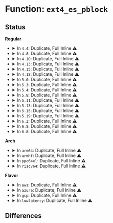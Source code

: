 # Function: <code>ext4_es_pblock</code>

## Status
<b>Regular</b>
<ul>
<li>
<details>
<summary>In <code>4.4</code>: Duplicate, Full Inline ⚠️</summary>

**Collision:** Static Duplication

**Inline:** Full

**Transformation:** False

**Instances:**

```
In fs/ext4/inode.c (0)
Location: fs/ext4/extents_status.h:143
Inline: True
```
```
In fs/ext4/super.c (0)
Location: fs/ext4/extents_status.h:143
Inline: True
```
```
In fs/ext4/extents_status.c (0)
Location: fs/ext4/extents_status.h:143
Inline: True
```
</details>
</li>
<li>
<details>
<summary>In <code>4.8</code>: Duplicate, Full Inline ⚠️</summary>

**Collision:** Static Duplication

**Inline:** Full

**Transformation:** False

**Instances:**

```
In fs/ext4/inode.c (ffffffff812cde84)
Location: fs/ext4/extents_status.h:143
Inline: True
Inline callers:
  - fs/ext4/inode.c:ext4_get_next_extent
  - fs/ext4/inode.c:ext4_da_get_block_prep
  - fs/ext4/inode.c:ext4_map_blocks
```
```
In fs/ext4/super.c (ffffffff812dcedc)
Location: fs/ext4/extents_status.h:143
Inline: True
Inline callers:
  - fs/ext4/super.c:perf_trace_ext4_es_lookup_extent_exit
  - fs/ext4/super.c:perf_trace_ext4_es_find_delayed_extent_range_exit
  - fs/ext4/super.c:perf_trace_ext4__es_extent
  - fs/ext4/super.c:trace_event_raw_event_ext4_es_lookup_extent_exit
  - fs/ext4/super.c:trace_event_raw_event_ext4_es_find_delayed_extent_range_exit
  - fs/ext4/super.c:trace_event_raw_event_ext4__es_extent
```
```
In fs/ext4/extents_status.c (ffffffff8130b242)
Location: fs/ext4/extents_status.h:143
Inline: True
Inline callers:
  - fs/ext4/extents_status.c:__es_remove_extent
  - fs/ext4/extents_status.c:ext4_es_can_be_merged
  - fs/ext4/extents_status.c:ext4_es_can_be_merged
```
</details>
</li>
<li>
<details>
<summary>In <code>4.10</code>: Duplicate, Full Inline ⚠️</summary>

**Collision:** Static Duplication

**Inline:** Full

**Transformation:** False

**Instances:**

```
In fs/ext4/inode.c (ffffffff812e3c74)
Location: fs/ext4/extents_status.h:143
Inline: True
Inline callers:
  - fs/ext4/inode.c:ext4_get_next_extent
  - fs/ext4/inode.c:ext4_da_get_block_prep
  - fs/ext4/inode.c:ext4_map_blocks
```
```
In fs/ext4/super.c (ffffffff812f2a2a)
Location: fs/ext4/extents_status.h:143
Inline: True
Inline callers:
  - fs/ext4/super.c:perf_trace_ext4_es_lookup_extent_exit
  - fs/ext4/super.c:perf_trace_ext4_es_find_delayed_extent_range_exit
  - fs/ext4/super.c:perf_trace_ext4__es_extent
  - fs/ext4/super.c:trace_event_raw_event_ext4_es_lookup_extent_exit
  - fs/ext4/super.c:trace_event_raw_event_ext4_es_find_delayed_extent_range_exit
  - fs/ext4/super.c:trace_event_raw_event_ext4__es_extent
```
```
In fs/ext4/extents_status.c (ffffffff81321242)
Location: fs/ext4/extents_status.h:143
Inline: True
Inline callers:
  - fs/ext4/extents_status.c:__es_remove_extent
  - fs/ext4/extents_status.c:ext4_es_can_be_merged
  - fs/ext4/extents_status.c:ext4_es_can_be_merged
```
</details>
</li>
<li>
<details>
<summary>In <code>4.13</code>: Duplicate, Full Inline ⚠️</summary>

**Collision:** Static Duplication

**Inline:** Full

**Transformation:** False

**Instances:**

```
In fs/ext4/extents_status.c (ffffffff812f0239)
Location: fs/ext4/extents_status.h:143
Inline: True
Inline callers:
  - fs/ext4/extents_status.c:__es_remove_extent
  - fs/ext4/extents_status.c:ext4_es_can_be_merged
  - fs/ext4/extents_status.c:ext4_es_can_be_merged
```
```
In fs/ext4/inode.c (ffffffff81307e7d)
Location: fs/ext4/extents_status.h:143
Inline: True
Inline callers:
  - fs/ext4/inode.c:ext4_get_next_extent
  - fs/ext4/inode.c:ext4_da_get_block_prep
  - fs/ext4/inode.c:ext4_map_blocks
```
```
In fs/ext4/super.c (ffffffff81327578)
Location: fs/ext4/extents_status.h:143
Inline: True
Inline callers:
  - fs/ext4/super.c:perf_trace_ext4_es_lookup_extent_exit
  - fs/ext4/super.c:perf_trace_ext4_es_find_delayed_extent_range_exit
  - fs/ext4/super.c:perf_trace_ext4__es_extent
  - fs/ext4/super.c:trace_event_raw_event_ext4_es_lookup_extent_exit
  - fs/ext4/super.c:trace_event_raw_event_ext4_es_find_delayed_extent_range_exit
  - fs/ext4/super.c:trace_event_raw_event_ext4__es_extent
```
</details>
</li>
<li>
<details>
<summary>In <code>4.15</code>: Duplicate, Full Inline ⚠️</summary>

**Collision:** Static Duplication

**Inline:** Full

**Transformation:** False

**Instances:**

```
In fs/ext4/extents_status.c (ffffffff81314d49)
Location: fs/ext4/extents_status.h:144
Inline: True
Inline callers:
  - fs/ext4/extents_status.c:__es_remove_extent
  - fs/ext4/extents_status.c:ext4_es_can_be_merged
  - fs/ext4/extents_status.c:ext4_es_can_be_merged
```
```
In fs/ext4/inode.c (ffffffff813222eb)
Location: fs/ext4/extents_status.h:144
Inline: True
Inline callers:
  - fs/ext4/inode.c:ext4_da_get_block_prep
  - fs/ext4/inode.c:ext4_map_blocks
```
```
In fs/ext4/super.c (ffffffff8134ba5e)
Location: fs/ext4/extents_status.h:144
Inline: True
Inline callers:
  - fs/ext4/super.c:perf_trace_ext4_es_lookup_extent_exit
  - fs/ext4/super.c:perf_trace_ext4_es_find_delayed_extent_range_exit
  - fs/ext4/super.c:perf_trace_ext4__es_extent
  - fs/ext4/super.c:trace_event_raw_event_ext4_es_lookup_extent_exit
  - fs/ext4/super.c:trace_event_raw_event_ext4_es_find_delayed_extent_range_exit
  - fs/ext4/super.c:trace_event_raw_event_ext4__es_extent
```
</details>
</li>
<li>
<details>
<summary>In <code>4.18</code>: Duplicate, Full Inline ⚠️</summary>

**Collision:** Static Duplication

**Inline:** Full

**Transformation:** False

**Instances:**

```
In fs/ext4/extents_status.c (ffffffff81342b6b)
Location: fs/ext4/extents_status.h:144
Inline: True
Inline callers:
  - fs/ext4/extents_status.c:__es_remove_extent
  - fs/ext4/extents_status.c:ext4_es_can_be_merged
  - fs/ext4/extents_status.c:ext4_es_can_be_merged
```
```
In fs/ext4/inode.c (ffffffff81351388)
Location: fs/ext4/extents_status.h:144
Inline: True
Inline callers:
  - fs/ext4/inode.c:ext4_da_get_block_prep
  - fs/ext4/inode.c:ext4_map_blocks
```
```
In fs/ext4/super.c (ffffffff81379864)
Location: fs/ext4/extents_status.h:144
Inline: True
Inline callers:
  - fs/ext4/super.c:perf_trace_ext4_es_lookup_extent_exit
  - fs/ext4/super.c:perf_trace_ext4_es_find_delayed_extent_range_exit
  - fs/ext4/super.c:perf_trace_ext4__es_extent
  - fs/ext4/super.c:trace_event_raw_event_ext4_es_lookup_extent_exit
  - fs/ext4/super.c:trace_event_raw_event_ext4_es_find_delayed_extent_range_exit
  - fs/ext4/super.c:trace_event_raw_event_ext4__es_extent
```
</details>
</li>
<li>
<details>
<summary>In <code>5.0</code>: Duplicate, Full Inline ⚠️</summary>

**Collision:** Static Duplication

**Inline:** Full

**Transformation:** False

**Instances:**

```
In fs/ext4/extents_status.c (ffffffff8135a63b)
Location: fs/ext4/extents_status.h:206
Inline: True
Inline callers:
  - fs/ext4/extents_status.c:__es_remove_extent
  - fs/ext4/extents_status.c:ext4_es_can_be_merged
  - fs/ext4/extents_status.c:ext4_es_can_be_merged
```
```
In fs/ext4/inode.c (ffffffff8136a22b)
Location: fs/ext4/extents_status.h:206
Inline: True
Inline callers:
  - fs/ext4/inode.c:ext4_da_get_block_prep
  - fs/ext4/inode.c:ext4_map_blocks
```
```
In fs/ext4/super.c (ffffffff81392814)
Location: fs/ext4/extents_status.h:206
Inline: True
Inline callers:
  - fs/ext4/super.c:perf_trace_ext4_es_insert_delayed_block
  - fs/ext4/super.c:perf_trace_ext4_es_lookup_extent_exit
  - fs/ext4/super.c:perf_trace_ext4_es_find_extent_range_exit
  - fs/ext4/super.c:perf_trace_ext4__es_extent
  - fs/ext4/super.c:trace_event_raw_event_ext4_es_insert_delayed_block
  - fs/ext4/super.c:trace_event_raw_event_ext4_es_lookup_extent_exit
  - fs/ext4/super.c:trace_event_raw_event_ext4_es_find_extent_range_exit
  - fs/ext4/super.c:trace_event_raw_event_ext4__es_extent
```
</details>
</li>
<li>
<details>
<summary>In <code>5.3</code>: Duplicate, Full Inline ⚠️</summary>

**Collision:** Static Duplication

**Inline:** Full

**Transformation:** False

**Instances:**

```
In fs/ext4/extents_status.c (ffffffff81383642)
Location: fs/ext4/extents_status.h:206
Inline: True
Inline callers:
  - fs/ext4/extents_status.c:__es_remove_extent
  - fs/ext4/extents_status.c:ext4_es_can_be_merged
  - fs/ext4/extents_status.c:ext4_es_can_be_merged
```
```
In fs/ext4/inode.c (ffffffff8139408b)
Location: fs/ext4/extents_status.h:206
Inline: True
Inline callers:
  - fs/ext4/inode.c:ext4_map_blocks
```
```
In fs/ext4/super.c (ffffffff813bc6cb)
Location: fs/ext4/extents_status.h:206
Inline: True
Inline callers:
  - fs/ext4/super.c:perf_trace_ext4_es_insert_delayed_block
  - fs/ext4/super.c:perf_trace_ext4_es_lookup_extent_exit
  - fs/ext4/super.c:perf_trace_ext4_es_find_extent_range_exit
  - fs/ext4/super.c:perf_trace_ext4__es_extent
  - fs/ext4/super.c:trace_event_raw_event_ext4_es_insert_delayed_block
  - fs/ext4/super.c:trace_event_raw_event_ext4_es_lookup_extent_exit
  - fs/ext4/super.c:trace_event_raw_event_ext4_es_find_extent_range_exit
  - fs/ext4/super.c:trace_event_raw_event_ext4__es_extent
```
</details>
</li>
<li>
<details>
<summary>In <code>5.4</code>: Duplicate, Full Inline ⚠️</summary>

**Collision:** Static Duplication

**Inline:** Full

**Transformation:** False

**Instances:**

```
In fs/ext4/extents.c (ffffffff81391734)
Location: fs/ext4/extents_status.h:207
Inline: True
Inline callers:
  - fs/ext4/extents.c:ext4_fill_es_cache_info
```
```
In fs/ext4/extents_status.c (ffffffff8139bc98)
Location: fs/ext4/extents_status.h:207
Inline: True
Inline callers:
  - fs/ext4/extents_status.c:__es_remove_extent
  - fs/ext4/extents_status.c:ext4_es_can_be_merged
  - fs/ext4/extents_status.c:ext4_es_can_be_merged
```
```
In fs/ext4/inode.c (ffffffff813aca1d)
Location: fs/ext4/extents_status.h:207
Inline: True
Inline callers:
  - fs/ext4/inode.c:ext4_map_blocks
```
```
In fs/ext4/super.c (ffffffff813d599b)
Location: fs/ext4/extents_status.h:207
Inline: True
Inline callers:
  - fs/ext4/super.c:perf_trace_ext4_es_insert_delayed_block
  - fs/ext4/super.c:perf_trace_ext4_es_lookup_extent_exit
  - fs/ext4/super.c:perf_trace_ext4_es_find_extent_range_exit
  - fs/ext4/super.c:perf_trace_ext4__es_extent
  - fs/ext4/super.c:trace_event_raw_event_ext4_es_insert_delayed_block
  - fs/ext4/super.c:trace_event_raw_event_ext4_es_lookup_extent_exit
  - fs/ext4/super.c:trace_event_raw_event_ext4_es_find_extent_range_exit
  - fs/ext4/super.c:trace_event_raw_event_ext4__es_extent
```
</details>
</li>
<li>
<details>
<summary>In <code>5.8</code>: Duplicate, Full Inline ⚠️</summary>

**Collision:** Static Duplication

**Inline:** Full

**Transformation:** False

**Instances:**

```
In fs/ext4/extents.c (ffffffff813dd214)
Location: fs/ext4/extents_status.h:207
Inline: True
Inline callers:
  - fs/ext4/extents.c:ext4_fill_es_cache_info
```
```
In fs/ext4/extents_status.c (ffffffff813e76e2)
Location: fs/ext4/extents_status.h:207
Inline: True
Inline callers:
  - fs/ext4/extents_status.c:__es_remove_extent
```
```
In fs/ext4/inode.c (ffffffff813f8cc9)
Location: fs/ext4/extents_status.h:207
Inline: True
Inline callers:
  - fs/ext4/inode.c:ext4_map_blocks
```
```
In fs/ext4/super.c (ffffffff8142209c)
Location: fs/ext4/extents_status.h:207
Inline: True
Inline callers:
  - fs/ext4/super.c:perf_trace_ext4_es_insert_delayed_block
  - fs/ext4/super.c:perf_trace_ext4_es_lookup_extent_exit
  - fs/ext4/super.c:perf_trace_ext4_es_find_extent_range_exit
  - fs/ext4/super.c:perf_trace_ext4__es_extent
  - fs/ext4/super.c:trace_event_raw_event_ext4_es_insert_delayed_block
  - fs/ext4/super.c:trace_event_raw_event_ext4_es_lookup_extent_exit
  - fs/ext4/super.c:trace_event_raw_event_ext4_es_find_extent_range_exit
  - fs/ext4/super.c:trace_event_raw_event_ext4__es_extent
```
</details>
</li>
<li>
<details>
<summary>In <code>5.11</code>: Duplicate, Full Inline ⚠️</summary>

**Collision:** Static Duplication

**Inline:** Full

**Transformation:** False

**Instances:**

```
In fs/ext4/extents.c (ffffffff813eeb04)
Location: fs/ext4/extents_status.h:207
Inline: True
Inline callers:
  - fs/ext4/extents.c:ext4_fill_es_cache_info
```
```
In fs/ext4/extents_status.c (ffffffff813f99a2)
Location: fs/ext4/extents_status.h:207
Inline: True
Inline callers:
  - fs/ext4/extents_status.c:__es_remove_extent
```
```
In fs/ext4/inode.c (ffffffff8140b4b8)
Location: fs/ext4/extents_status.h:207
Inline: True
Inline callers:
  - fs/ext4/inode.c:ext4_map_blocks
```
```
In fs/ext4/super.c (ffffffff8143873c)
Location: fs/ext4/extents_status.h:207
Inline: True
Inline callers:
  - fs/ext4/super.c:perf_trace_ext4_es_insert_delayed_block
  - fs/ext4/super.c:perf_trace_ext4_es_lookup_extent_exit
  - fs/ext4/super.c:perf_trace_ext4_es_find_extent_range_exit
  - fs/ext4/super.c:perf_trace_ext4__es_extent
  - fs/ext4/super.c:trace_event_raw_event_ext4_es_insert_delayed_block
  - fs/ext4/super.c:trace_event_raw_event_ext4_es_lookup_extent_exit
  - fs/ext4/super.c:trace_event_raw_event_ext4_es_find_extent_range_exit
  - fs/ext4/super.c:trace_event_raw_event_ext4__es_extent
```
</details>
</li>
<li>
<details>
<summary>In <code>5.13</code>: Duplicate, Full Inline ⚠️</summary>

**Collision:** Static Duplication

**Inline:** Full

**Transformation:** False

**Instances:**

```
In fs/ext4/extents.c (ffffffff813fd3f0)
Location: fs/ext4/extents_status.h:207
Inline: True
Inline callers:
  - fs/ext4/extents.c:ext4_get_es_cache
```
```
In fs/ext4/extents_status.c (ffffffff813ffd4b)
Location: fs/ext4/extents_status.h:207
Inline: True
Inline callers:
  - fs/ext4/extents_status.c:__es_remove_extent
```
```
In fs/ext4/inode.c (ffffffff81411673)
Location: fs/ext4/extents_status.h:207
Inline: True
Inline callers:
  - fs/ext4/inode.c:ext4_map_blocks
```
```
In fs/ext4/super.c (ffffffff8143e8ec)
Location: fs/ext4/extents_status.h:207
Inline: True
Inline callers:
  - fs/ext4/super.c:perf_trace_ext4_es_insert_delayed_block
  - fs/ext4/super.c:perf_trace_ext4_es_lookup_extent_exit
  - fs/ext4/super.c:perf_trace_ext4_es_find_extent_range_exit
  - fs/ext4/super.c:perf_trace_ext4__es_extent
  - fs/ext4/super.c:trace_event_raw_event_ext4_es_insert_delayed_block
  - fs/ext4/super.c:trace_event_raw_event_ext4_es_lookup_extent_exit
  - fs/ext4/super.c:trace_event_raw_event_ext4_es_find_extent_range_exit
  - fs/ext4/super.c:trace_event_raw_event_ext4__es_extent
```
</details>
</li>
<li>
<details>
<summary>In <code>5.15</code>: Duplicate, Full Inline ⚠️</summary>

**Collision:** Static Duplication

**Inline:** Full

**Transformation:** False

**Instances:**

```
In fs/ext4/extents.c (ffffffff81447369)
Location: fs/ext4/extents_status.h:207
Inline: True
Inline callers:
  - fs/ext4/extents.c:ext4_fill_es_cache_info
```
```
In fs/ext4/extents_status.c (ffffffff81452366)
Location: fs/ext4/extents_status.h:207
Inline: True
Inline callers:
  - fs/ext4/extents_status.c:__es_remove_extent
```
```
In fs/ext4/inode.c (ffffffff81464449)
Location: fs/ext4/extents_status.h:207
Inline: True
Inline callers:
  - fs/ext4/inode.c:ext4_map_blocks
```
```
In fs/ext4/super.c (ffffffff8149256c)
Location: fs/ext4/extents_status.h:207
Inline: True
Inline callers:
  - fs/ext4/super.c:perf_trace_ext4_es_insert_delayed_block
  - fs/ext4/super.c:perf_trace_ext4_es_lookup_extent_exit
  - fs/ext4/super.c:perf_trace_ext4_es_find_extent_range_exit
  - fs/ext4/super.c:perf_trace_ext4__es_extent
  - fs/ext4/super.c:trace_event_raw_event_ext4_es_insert_delayed_block
  - fs/ext4/super.c:trace_event_raw_event_ext4_es_lookup_extent_exit
  - fs/ext4/super.c:trace_event_raw_event_ext4_es_find_extent_range_exit
  - fs/ext4/super.c:trace_event_raw_event_ext4__es_extent
```
</details>
</li>
<li>
<details>
<summary>In <code>5.19</code>: Duplicate, Full Inline ⚠️</summary>

**Collision:** Static Duplication

**Inline:** Full

**Transformation:** False

**Instances:**

```
In fs/ext4/extents.c (ffffffff814c3aa2)
Location: fs/ext4/extents_status.h:207
Inline: True
Inline callers:
  - fs/ext4/extents.c:ext4_fill_es_cache_info
```
```
In fs/ext4/extents_status.c (ffffffff814cf2af)
Location: fs/ext4/extents_status.h:207
Inline: True
Inline callers:
  - fs/ext4/extents_status.c:__es_remove_extent
```
```
In fs/ext4/inode.c (ffffffff814e3805)
Location: fs/ext4/extents_status.h:207
Inline: True
Inline callers:
  - fs/ext4/inode.c:ext4_map_blocks
```
```
In fs/ext4/super.c (ffffffff8151737b)
Location: fs/ext4/extents_status.h:207
Inline: True
Inline callers:
  - fs/ext4/super.c:perf_trace_ext4_es_insert_delayed_block
  - fs/ext4/super.c:perf_trace_ext4_es_lookup_extent_exit
  - fs/ext4/super.c:perf_trace_ext4_es_find_extent_range_exit
  - fs/ext4/super.c:perf_trace_ext4__es_extent
  - fs/ext4/super.c:trace_event_raw_event_ext4_es_insert_delayed_block
  - fs/ext4/super.c:trace_event_raw_event_ext4_es_lookup_extent_exit
  - fs/ext4/super.c:trace_event_raw_event_ext4_es_find_extent_range_exit
  - fs/ext4/super.c:trace_event_raw_event_ext4__es_extent
```
</details>
</li>
<li>
<details>
<summary>In <code>6.2</code>: Duplicate, Full Inline ⚠️</summary>

**Collision:** Static Duplication

**Inline:** Full

**Transformation:** False

**Instances:**

```
In fs/ext4/extents.c (ffffffff8155bde2)
Location: fs/ext4/extents_status.h:207
Inline: True
Inline callers:
  - fs/ext4/extents.c:ext4_fill_es_cache_info
```
```
In fs/ext4/extents_status.c (ffffffff81567b6f)
Location: fs/ext4/extents_status.h:207
Inline: True
Inline callers:
  - fs/ext4/extents_status.c:__es_remove_extent
```
```
In fs/ext4/inode.c (ffffffff8157cd05)
Location: fs/ext4/extents_status.h:207
Inline: True
Inline callers:
  - fs/ext4/inode.c:ext4_map_blocks
```
```
In fs/ext4/super.c (ffffffff815b2e98)
Location: fs/ext4/extents_status.h:207
Inline: True
Inline callers:
  - fs/ext4/super.c:perf_trace_ext4_es_insert_delayed_block
  - fs/ext4/super.c:perf_trace_ext4_es_lookup_extent_exit
  - fs/ext4/super.c:perf_trace_ext4_es_find_extent_range_exit
  - fs/ext4/super.c:perf_trace_ext4__es_extent
  - fs/ext4/super.c:trace_event_raw_event_ext4_es_insert_delayed_block
  - fs/ext4/super.c:trace_event_raw_event_ext4_es_lookup_extent_exit
  - fs/ext4/super.c:trace_event_raw_event_ext4_es_find_extent_range_exit
  - fs/ext4/super.c:trace_event_raw_event_ext4__es_extent
```
</details>
</li>
<li>
<details>
<summary>In <code>6.5</code>: Duplicate, Full Inline ⚠️</summary>

**Collision:** Static Duplication

**Inline:** Full

**Transformation:** False

**Instances:**

```
In fs/ext4/extents.c (ffffffff81593bf8)
Location: fs/ext4/extents_status.h:207
Inline: True
Inline callers:
  - fs/ext4/extents.c:ext4_fill_es_cache_info
```
```
In fs/ext4/extents_status.c (ffffffff8159f0ff)
Location: fs/ext4/extents_status.h:207
Inline: True
Inline callers:
  - fs/ext4/extents_status.c:__es_remove_extent
```
```
In fs/ext4/inode.c (ffffffff815b4154)
Location: fs/ext4/extents_status.h:207
Inline: True
Inline callers:
  - fs/ext4/inode.c:ext4_map_blocks
```
```
In fs/ext4/super.c (ffffffff815e9bf8)
Location: fs/ext4/extents_status.h:207
Inline: True
Inline callers:
  - fs/ext4/super.c:perf_trace_ext4_es_insert_delayed_block
  - fs/ext4/super.c:perf_trace_ext4_es_lookup_extent_exit
  - fs/ext4/super.c:perf_trace_ext4_es_find_extent_range_exit
  - fs/ext4/super.c:perf_trace_ext4__es_extent
  - fs/ext4/super.c:trace_event_raw_event_ext4_es_insert_delayed_block
  - fs/ext4/super.c:trace_event_raw_event_ext4_es_lookup_extent_exit
  - fs/ext4/super.c:trace_event_raw_event_ext4_es_find_extent_range_exit
  - fs/ext4/super.c:trace_event_raw_event_ext4__es_extent
```
</details>
</li>
<li>
<details>
<summary>In <code>6.8</code>: Duplicate, Full Inline ⚠️</summary>

**Collision:** Static Duplication

**Inline:** Full

**Transformation:** False

**Instances:**

```
In fs/ext4/extents.c (ffffffff815cc8e8)
Location: fs/ext4/extents_status.h:207
Inline: True
Inline callers:
  - fs/ext4/extents.c:ext4_fill_es_cache_info
```
```
In fs/ext4/extents_status.c (ffffffff815d7c62)
Location: fs/ext4/extents_status.h:207
Inline: True
Inline callers:
  - fs/ext4/extents_status.c:__es_remove_extent
```
```
In fs/ext4/inode.c (ffffffff815ecf54)
Location: fs/ext4/extents_status.h:207
Inline: True
Inline callers:
  - fs/ext4/inode.c:ext4_map_blocks
```
```
In fs/ext4/super.c (ffffffff816225e8)
Location: fs/ext4/extents_status.h:207
Inline: True
Inline callers:
  - fs/ext4/super.c:perf_trace_ext4_es_insert_delayed_block
  - fs/ext4/super.c:perf_trace_ext4_es_lookup_extent_exit
  - fs/ext4/super.c:perf_trace_ext4_es_find_extent_range_exit
  - fs/ext4/super.c:perf_trace_ext4__es_extent
  - fs/ext4/super.c:trace_event_raw_event_ext4_es_insert_delayed_block
  - fs/ext4/super.c:trace_event_raw_event_ext4_es_lookup_extent_exit
  - fs/ext4/super.c:trace_event_raw_event_ext4_es_find_extent_range_exit
  - fs/ext4/super.c:trace_event_raw_event_ext4__es_extent
```
</details>
</li>
</ul>
<b>Arch</b>
<ul>
<li>
<details>
<summary>In <code>arm64</code>: Duplicate, Full Inline ⚠️</summary>

**Collision:** Static Duplication

**Inline:** Full

**Transformation:** False

**Instances:**

```
In fs/ext4/extents.c (ffff8000104643d0)
Location: fs/ext4/extents_status.h:207
Inline: True
Inline callers:
  - fs/ext4/extents.c:ext4_fill_es_cache_info
```
```
In fs/ext4/extents_status.c (ffff80001046ea90)
Location: fs/ext4/extents_status.h:207
Inline: True
Inline callers:
  - fs/ext4/extents_status.c:__es_remove_extent
  - fs/ext4/extents_status.c:ext4_es_can_be_merged
  - fs/ext4/extents_status.c:ext4_es_can_be_merged
```
```
In fs/ext4/inode.c (ffff8000104811f0)
Location: fs/ext4/extents_status.h:207
Inline: True
Inline callers:
  - fs/ext4/inode.c:ext4_map_blocks
```
```
In fs/ext4/super.c (ffff8000104b712c)
Location: fs/ext4/extents_status.h:207
Inline: True
Inline callers:
  - fs/ext4/super.c:perf_trace_ext4_es_insert_delayed_block
  - fs/ext4/super.c:perf_trace_ext4_es_lookup_extent_exit
  - fs/ext4/super.c:perf_trace_ext4_es_find_extent_range_exit
  - fs/ext4/super.c:perf_trace_ext4__es_extent
  - fs/ext4/super.c:trace_event_raw_event_ext4_es_insert_delayed_block
  - fs/ext4/super.c:trace_event_raw_event_ext4_es_lookup_extent_exit
  - fs/ext4/super.c:trace_event_raw_event_ext4_es_find_extent_range_exit
  - fs/ext4/super.c:trace_event_raw_event_ext4__es_extent
```
</details>
</li>
<li>
<details>
<summary>In <code>armhf</code>: Duplicate, Full Inline ⚠️</summary>

**Collision:** Static Duplication

**Inline:** Full

**Transformation:** False

**Instances:**

```
In fs/ext4/extents.c (c06253cc)
Location: fs/ext4/extents_status.h:207
Inline: True
Inline callers:
  - fs/ext4/extents.c:ext4_fill_es_cache_info
```
```
In fs/ext4/extents_status.c (c0630044)
Location: fs/ext4/extents_status.h:207
Inline: True
Inline callers:
  - fs/ext4/extents_status.c:__es_remove_extent
  - fs/ext4/extents_status.c:ext4_es_can_be_merged
  - fs/ext4/extents_status.c:ext4_es_can_be_merged
```
```
In fs/ext4/inode.c (c06422c0)
Location: fs/ext4/extents_status.h:207
Inline: True
Inline callers:
  - fs/ext4/inode.c:ext4_map_blocks
```
```
In fs/ext4/super.c (c0670740)
Location: fs/ext4/extents_status.h:207
Inline: True
Inline callers:
  - fs/ext4/super.c:perf_trace_ext4_es_insert_delayed_block
  - fs/ext4/super.c:perf_trace_ext4_es_lookup_extent_exit
  - fs/ext4/super.c:perf_trace_ext4_es_find_extent_range_exit
  - fs/ext4/super.c:perf_trace_ext4__es_extent
  - fs/ext4/super.c:trace_event_raw_event_ext4_es_insert_delayed_block
  - fs/ext4/super.c:trace_event_raw_event_ext4_es_lookup_extent_exit
  - fs/ext4/super.c:trace_event_raw_event_ext4_es_find_extent_range_exit
  - fs/ext4/super.c:trace_event_raw_event_ext4__es_extent
```
</details>
</li>
<li>
<details>
<summary>In <code>ppc64el</code>: Duplicate, Full Inline ⚠️</summary>

**Collision:** Static Duplication

**Inline:** Full

**Transformation:** False

**Instances:**

```
In fs/ext4/extents.c (c000000000582514)
Location: fs/ext4/extents_status.h:207
Inline: True
Inline callers:
  - fs/ext4/extents.c:ext4_fill_es_cache_info
```
```
In fs/ext4/extents_status.c (c00000000058ed38)
Location: fs/ext4/extents_status.h:207
Inline: True
Inline callers:
  - fs/ext4/extents_status.c:__es_remove_extent
  - fs/ext4/extents_status.c:ext4_es_can_be_merged
  - fs/ext4/extents_status.c:ext4_es_can_be_merged
```
```
In fs/ext4/inode.c (c0000000005a5740)
Location: fs/ext4/extents_status.h:207
Inline: True
Inline callers:
  - fs/ext4/inode.c:ext4_map_blocks
```
```
In fs/ext4/super.c (c0000000005de58c)
Location: fs/ext4/extents_status.h:207
Inline: True
Inline callers:
  - fs/ext4/super.c:perf_trace_ext4_es_insert_delayed_block
  - fs/ext4/super.c:perf_trace_ext4_es_lookup_extent_exit
  - fs/ext4/super.c:perf_trace_ext4_es_find_extent_range_exit
  - fs/ext4/super.c:perf_trace_ext4__es_extent
  - fs/ext4/super.c:trace_event_raw_event_ext4_es_insert_delayed_block
  - fs/ext4/super.c:trace_event_raw_event_ext4_es_lookup_extent_exit
  - fs/ext4/super.c:trace_event_raw_event_ext4_es_find_extent_range_exit
  - fs/ext4/super.c:trace_event_raw_event_ext4__es_extent
```
</details>
</li>
<li>
<details>
<summary>In <code>riscv64</code>: Duplicate, Full Inline ⚠️</summary>

**Collision:** Static Duplication

**Inline:** Full

**Transformation:** False

**Instances:**

```
In fs/ext4/extents.c (ffffffe0002f31f0)
Location: fs/ext4/extents_status.h:207
Inline: True
Inline callers:
  - fs/ext4/extents.c:ext4_fill_es_cache_info
```
```
In fs/ext4/extents_status.c (ffffffe0002fb862)
Location: fs/ext4/extents_status.h:207
Inline: True
Inline callers:
  - fs/ext4/extents_status.c:__es_remove_extent
  - fs/ext4/extents_status.c:ext4_es_can_be_merged
  - fs/ext4/extents_status.c:ext4_es_can_be_merged
```
```
In fs/ext4/inode.c (ffffffe000309eb2)
Location: fs/ext4/extents_status.h:207
Inline: True
Inline callers:
  - fs/ext4/inode.c:ext4_map_blocks
```
```
In fs/ext4/super.c (ffffffe00032c7b8)
Location: fs/ext4/extents_status.h:207
Inline: True
Inline callers:
  - fs/ext4/super.c:perf_trace_ext4_es_insert_delayed_block
  - fs/ext4/super.c:perf_trace_ext4_es_lookup_extent_exit
  - fs/ext4/super.c:perf_trace_ext4_es_find_extent_range_exit
  - fs/ext4/super.c:perf_trace_ext4__es_extent
  - fs/ext4/super.c:trace_event_raw_event_ext4_es_insert_delayed_block
  - fs/ext4/super.c:trace_event_raw_event_ext4_es_lookup_extent_exit
  - fs/ext4/super.c:trace_event_raw_event_ext4_es_find_extent_range_exit
  - fs/ext4/super.c:trace_event_raw_event_ext4__es_extent
```
</details>
</li>
</ul>
<b>Flavor</b>
<ul>
<li>
<details>
<summary>In <code>aws</code>: Duplicate, Full Inline ⚠️</summary>

**Collision:** Static Duplication

**Inline:** Full

**Transformation:** False

**Instances:**

```
In fs/ext4/extents.c (ffffffff81389d14)
Location: fs/ext4/extents_status.h:207
Inline: True
Inline callers:
  - fs/ext4/extents.c:ext4_fill_es_cache_info
```
```
In fs/ext4/extents_status.c (ffffffff81394278)
Location: fs/ext4/extents_status.h:207
Inline: True
Inline callers:
  - fs/ext4/extents_status.c:__es_remove_extent
  - fs/ext4/extents_status.c:ext4_es_can_be_merged
  - fs/ext4/extents_status.c:ext4_es_can_be_merged
```
```
In fs/ext4/inode.c (ffffffff813a4ffd)
Location: fs/ext4/extents_status.h:207
Inline: True
Inline callers:
  - fs/ext4/inode.c:ext4_map_blocks
```
```
In fs/ext4/super.c (ffffffff813cdf7b)
Location: fs/ext4/extents_status.h:207
Inline: True
Inline callers:
  - fs/ext4/super.c:perf_trace_ext4_es_insert_delayed_block
  - fs/ext4/super.c:perf_trace_ext4_es_lookup_extent_exit
  - fs/ext4/super.c:perf_trace_ext4_es_find_extent_range_exit
  - fs/ext4/super.c:perf_trace_ext4__es_extent
  - fs/ext4/super.c:trace_event_raw_event_ext4_es_insert_delayed_block
  - fs/ext4/super.c:trace_event_raw_event_ext4_es_lookup_extent_exit
  - fs/ext4/super.c:trace_event_raw_event_ext4_es_find_extent_range_exit
  - fs/ext4/super.c:trace_event_raw_event_ext4__es_extent
```
</details>
</li>
<li>
<details>
<summary>In <code>azure</code>: Duplicate, Full Inline ⚠️</summary>

**Collision:** Static Duplication

**Inline:** Full

**Transformation:** False

**Instances:**

```
In fs/ext4/extents.c (ffffffff8137a7a4)
Location: fs/ext4/extents_status.h:207
Inline: True
Inline callers:
  - fs/ext4/extents.c:ext4_fill_es_cache_info
```
```
In fs/ext4/extents_status.c (ffffffff81384d08)
Location: fs/ext4/extents_status.h:207
Inline: True
Inline callers:
  - fs/ext4/extents_status.c:__es_remove_extent
  - fs/ext4/extents_status.c:ext4_es_can_be_merged
  - fs/ext4/extents_status.c:ext4_es_can_be_merged
```
```
In fs/ext4/inode.c (ffffffff81395a8d)
Location: fs/ext4/extents_status.h:207
Inline: True
Inline callers:
  - fs/ext4/inode.c:ext4_map_blocks
```
```
In fs/ext4/super.c (ffffffff813be9fb)
Location: fs/ext4/extents_status.h:207
Inline: True
Inline callers:
  - fs/ext4/super.c:perf_trace_ext4_es_insert_delayed_block
  - fs/ext4/super.c:perf_trace_ext4_es_lookup_extent_exit
  - fs/ext4/super.c:perf_trace_ext4_es_find_extent_range_exit
  - fs/ext4/super.c:perf_trace_ext4__es_extent
  - fs/ext4/super.c:trace_event_raw_event_ext4_es_insert_delayed_block
  - fs/ext4/super.c:trace_event_raw_event_ext4_es_lookup_extent_exit
  - fs/ext4/super.c:trace_event_raw_event_ext4_es_find_extent_range_exit
  - fs/ext4/super.c:trace_event_raw_event_ext4__es_extent
```
</details>
</li>
<li>
<details>
<summary>In <code>gcp</code>: Duplicate, Full Inline ⚠️</summary>

**Collision:** Static Duplication

**Inline:** Full

**Transformation:** False

**Instances:**

```
In fs/ext4/extents.c (ffffffff81387674)
Location: fs/ext4/extents_status.h:207
Inline: True
Inline callers:
  - fs/ext4/extents.c:ext4_fill_es_cache_info
```
```
In fs/ext4/extents_status.c (ffffffff81391bd8)
Location: fs/ext4/extents_status.h:207
Inline: True
Inline callers:
  - fs/ext4/extents_status.c:__es_remove_extent
  - fs/ext4/extents_status.c:ext4_es_can_be_merged
  - fs/ext4/extents_status.c:ext4_es_can_be_merged
```
```
In fs/ext4/inode.c (ffffffff813a285d)
Location: fs/ext4/extents_status.h:207
Inline: True
Inline callers:
  - fs/ext4/inode.c:ext4_map_blocks
```
```
In fs/ext4/super.c (ffffffff813cb40b)
Location: fs/ext4/extents_status.h:207
Inline: True
Inline callers:
  - fs/ext4/super.c:perf_trace_ext4_es_insert_delayed_block
  - fs/ext4/super.c:perf_trace_ext4_es_lookup_extent_exit
  - fs/ext4/super.c:perf_trace_ext4_es_find_extent_range_exit
  - fs/ext4/super.c:perf_trace_ext4__es_extent
  - fs/ext4/super.c:trace_event_raw_event_ext4_es_insert_delayed_block
  - fs/ext4/super.c:trace_event_raw_event_ext4_es_lookup_extent_exit
  - fs/ext4/super.c:trace_event_raw_event_ext4_es_find_extent_range_exit
  - fs/ext4/super.c:trace_event_raw_event_ext4__es_extent
```
</details>
</li>
<li>
<details>
<summary>In <code>lowlatency</code>: Duplicate, Full Inline ⚠️</summary>

**Collision:** Static Duplication

**Inline:** Full

**Transformation:** False

**Instances:**

```
In fs/ext4/extents.c (ffffffff8139b354)
Location: fs/ext4/extents_status.h:207
Inline: True
Inline callers:
  - fs/ext4/extents.c:ext4_fill_es_cache_info
```
```
In fs/ext4/extents_status.c (ffffffff813a5ab8)
Location: fs/ext4/extents_status.h:207
Inline: True
Inline callers:
  - fs/ext4/extents_status.c:__es_remove_extent
  - fs/ext4/extents_status.c:ext4_es_can_be_merged
  - fs/ext4/extents_status.c:ext4_es_can_be_merged
```
```
In fs/ext4/inode.c (ffffffff813b6f3d)
Location: fs/ext4/extents_status.h:207
Inline: True
Inline callers:
  - fs/ext4/inode.c:ext4_map_blocks
```
```
In fs/ext4/super.c (ffffffff813e065b)
Location: fs/ext4/extents_status.h:207
Inline: True
Inline callers:
  - fs/ext4/super.c:perf_trace_ext4_es_insert_delayed_block
  - fs/ext4/super.c:perf_trace_ext4_es_lookup_extent_exit
  - fs/ext4/super.c:perf_trace_ext4_es_find_extent_range_exit
  - fs/ext4/super.c:perf_trace_ext4__es_extent
  - fs/ext4/super.c:trace_event_raw_event_ext4_es_insert_delayed_block
  - fs/ext4/super.c:trace_event_raw_event_ext4_es_lookup_extent_exit
  - fs/ext4/super.c:trace_event_raw_event_ext4_es_find_extent_range_exit
  - fs/ext4/super.c:trace_event_raw_event_ext4__es_extent
```
</details>
</li>
</ul>

## Differences
